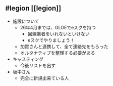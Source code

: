 ## #legion [[legion]]
* 施設について
	* 26年4月までは、GLOEでeスクを持つ
		* 回線業者をいれないといけない
		* eスクでやりましょう！
	* 加賀さんと連携して、全て連絡先をもらった
	* オルタナティブを整理する必要がある
* キャスティング
	* 今後リストを出す
* 坂中さん
	* 完全に新規出来ている人